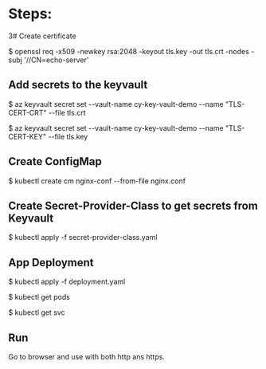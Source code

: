 
# Steps:

3# Create certificate

$ openssl req -x509 -newkey rsa:2048 -keyout tls.key -out tls.crt -nodes -subj '//CN=echo-server'

## Add secrets to the keyvault

$ az keyvault secret set --vault-name cy-key-vault-demo --name "TLS-CERT-CRT" --file tls.crt

$ az keyvault secret set --vault-name cy-key-vault-demo --name "TLS-CERT-KEY" --file tls.key

## Create ConfigMap

$ kubectl create cm nginx-conf --from-file nginx.conf

## Create Secret-Provider-Class to get secrets from Keyvault

$ kubectl apply -f secret-provider-class.yaml

## App Deployment

$ kubectl apply -f deployment.yaml

$ kubectl get pods

$ kubectl get svc

## Run

Go to browser and use <load-balancer-ip> with both http ans https.

